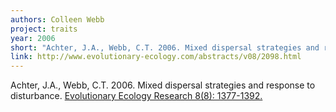 ```yaml
---
authors: Colleen Webb
project: traits
year: 2006
short: "Achter, J.A., Webb, C.T. 2006. Mixed dispersal strategies and response to disturbance. Evolutionary Ecology Research 8(8): 1377-1392."
link: http://www.evolutionary-ecology.com/abstracts/v08/2098.html
---
```


Achter, J.A., Webb, C.T. 2006. Mixed dispersal strategies and response to disturbance. [Evolutionary Ecology Research 8(8): 1377-1392.](http://www.evolutionary-ecology.com/abstracts/v08/2098.html)
